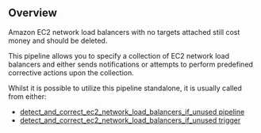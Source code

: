 ## Overview

Amazon EC2 network load balancers with no targets attached still cost money and should be deleted.

This pipeline allows you to specify a collection of EC2 network load balancers and either sends notifications or attempts to perform predefined corrective actions upon the collection.

Whilst it is possible to utilize this pipeline standalone, it is usually called from either:

- [detect_and_correct_ec2_network_load_balancers_if_unused pipeline](https://hub.flowpipe.io/mods/turbot/aws_thrifty/pipelines/aws_thrifty.pipeline.detect_and_correct_ec2_network_load_balancers_if_unused)
- [detect_and_correct_ec2_network_load_balancers_if_unused trigger](https://hub.flowpipe.io/mods/turbot/aws_thrifty/triggers/aws_thrifty.trigger.query.detect_and_correct_ec2_network_load_balancers_if_unused)

